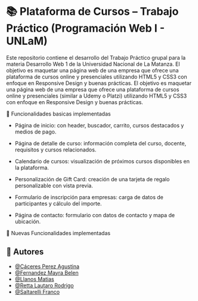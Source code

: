 # 📚 Plataforma de Cursos – Trabajo Práctico (Programación Web I - UNLaM)
Este repositorio contiene el desarrollo del Trabajo Práctico grupal para la materia Desarrollo Web 1 de la Universidad Nacional de La Matanza.  El objetivo es maquetar una página web de una empresa que ofrece una plataforma de cursos online y presenciales utilizando HTML5 y CSS3 con enfoque en Responsive Design y buenas prácticas.
El objetivo es maquetar una página web de una empresa que ofrece una plataforma de cursos online y presenciales (similar a Udemy o Platzi) utilizando HTML5 y CSS3 con enfoque en Responsive Design y buenas prácticas.

📏 Funcionalidades basicas implementadas

- Página de inicio: con header, buscador, carrito, cursos destacados y medios de pago.

- Página de detalle de curso: información completa del curso, docente, requisitos y cursos relacionados.

- Calendario de cursos: visualización de próximos cursos disponibles en la plataforma.

- Personalización de Gift Card: creación de una tarjeta de regalo personalizable con vista previa.

- Formulario de inscripción para empresas: carga de datos de participantes y cálculo del importe.

- Página de contacto: formulario con datos de contacto y mapa de ubicación.

🚀 Nuevas Funcionalidades implementadas

## 👥 Autores

- [@Cáceres Perez Agustina]()
- [@Fernandez Mayra Belen]()
- [@Llanos Matias]()
- [@Retta Lautaro Rodrigo](lretta@alumno.unlam.edu.ar)
- [@Saltarelli Franco]()
